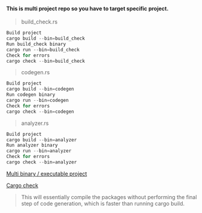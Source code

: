 #### This is multi project repo so you have to target specific project.

> build_check.rs

```rust
Build project
cargo build --bin=build_check
Run build_check binary
cargo run --bin=build_check
Check for errors
cargo check --bin=build_check
```

> codegen.rs

```rust
Build project
cargo build --bin=codegen
Run codegen binary
cargo run --bin=codegen
Check for errors
cargo check --bin=codegen
```

> analyzer.rs

```rust
Build project
cargo build --bin=analyzer
Run analyzer binary
cargo run --bin=analyzer
Check for errors
cargo check --bin=analyzer
```

[Multi binary / executable project](https://doc.rust-lang.org/cargo/reference/cargo-targets.html#configuring-a-target)

[Cargo check](https://doc.rust-lang.org/cargo/commands/cargo-check.html)

> This will essentially compile the packages without performing the final step of code generation, which is faster than running cargo build.

